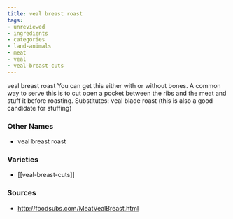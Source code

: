 ```yaml
---
title: veal breast roast
tags:
- unreviewed
- ingredients
- categories
- land-animals
- meat
- veal
- veal-breast-cuts
---
```

veal breast roast You can get this either with or without bones. A common way to serve this is to cut open a pocket between the ribs and the meat and stuff it before roasting. Substitutes: veal blade roast (this is also a good candidate for stuffing)

### Other Names

* veal breast roast

### Varieties

* [[veal-breast-cuts]]

### Sources
* http://foodsubs.com/MeatVealBreast.html
